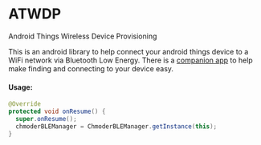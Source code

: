# ATWDP
Android Things Wireless Device Provisioning

This is an android library to help connect your android things device to a WiFi network via Bluetooth Low Energy.  There is a [companion app](https://github.com/chmoder/ATWDPC) to help make finding and connecting to your device easy.

#### Usage:
```java
@Override
protected void onResume() {
  super.onResume();
  chmoderBLEManager = ChmoderBLEManager.getInstance(this);
}
```
